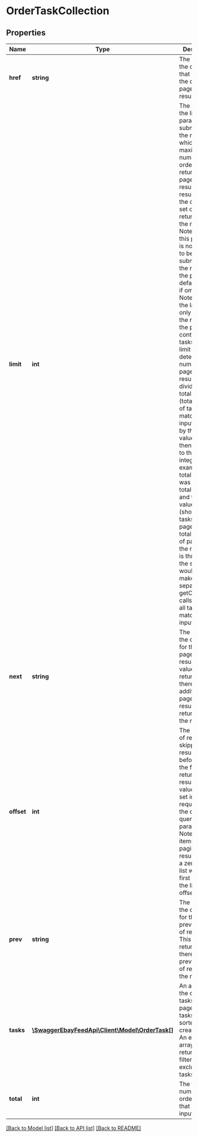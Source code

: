 # OrderTaskCollection

## Properties
Name | Type | Description | Notes
------------ | ------------- | ------------- | -------------
**href** | **string** | The path to the call URI that produced the current page of results. | [optional] 
**limit** | **int** | The value of the limit parameter submitted in the request, which is the maximum number of order tasks to return per page, from the result set. A result set is the complete set of tasks returned by the method. Note: Though this parameter is not required to be submitted in the request, the parameter defaults to 10 if omitted. Note: If this is the last or only page of the result set, the page may contain fewer tasks than the limit value. To determine the number of pages in a result set, divide the total value (total number of tasks matching input criteria) by this limit value, and then round up to the next integer. For example, if the total value was 120 (120 total tasks) and the limit value was 50 (show 50 tasks per page), the total number of pages in the result set is three, so the seller would have to make three separate getOrderTasks calls to view all tasks matching the input criteria. | [optional] 
**next** | **string** | The path to the call URI for the next page of results. This value is returned if there is an additional page of results to return from the result set. | [optional] 
**offset** | **int** | The number of results skipped in the result set before listing the first returned result. This value can be set in the request with the offset query parameter. Note: The items in a paginated result set use a zero-based list where the first item in the list has an offset of 0. | [optional] 
**prev** | **string** | The path to the call URI for the previous page of results. This is returned if there is a previous page of results from the result set. | [optional] 
**tasks** | [**\SwaggerEbayFeedApi\Client\Model\OrderTask[]**](OrderTask.md) | An array of the order tasks on this page. The tasks are sorted by creation date. An empty array is returned if the filter criteria excludes all tasks. | [optional] 
**total** | **int** | The total number of order tasks that match the input criteria. | [optional] 

[[Back to Model list]](../README.md#documentation-for-models) [[Back to API list]](../README.md#documentation-for-api-endpoints) [[Back to README]](../README.md)


